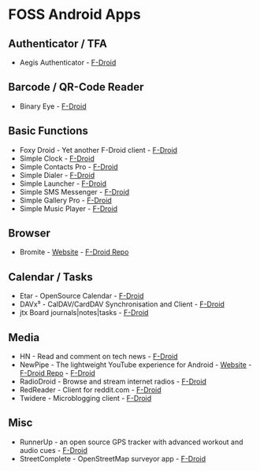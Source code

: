 # FOSS Android Apps

## Authenticator / TFA
*  Aegis Authenticator - [F-Droid](https://f-droid.org/en/packages/com.beemdevelopment.aegis/)

## Barcode / QR-Code Reader
*  Binary Eye - [F-Droid](https://f-droid.org/en/packages/de.markusfisch.android.binaryeye/)

## Basic Functions
* Foxy Droid - Yet another F-Droid client - [F-Droid](https://f-droid.org/en/packages/nya.kitsunyan.foxydroid/)
* Simple Clock - [F-Droid](https://f-droid.org/en/packages/com.simplemobiletools.clock/)
* Simple Contacts Pro - [F-Droid](https://f-droid.org/en/packages/com.simplemobiletools.contacts.pro/)
* Simple Dialer - [F-Droid](https://f-droid.org/en/packages/com.simplemobiletools.dialer/)
* Simple Launcher - [F-Droid](https://f-droid.org/en/packages/com.simplemobiletools.launcher/)
* Simple SMS Messenger - [F-Droid](https://f-droid.org/en/packages/com.simplemobiletools.smsmessenger/)
* Simple Gallery Pro - [F-Droid](https://f-droid.org/en/packages/com.simplemobiletools.gallery.pro/)
* Simple Music Player - [F-Droid](https://f-droid.org/en/packages/com.simplemobiletools.musicplayer/)

## Browser
* Bromite - [Website](https://www.bromite.org/) - [F-Droid Repo](https://fdroid.bromite.org/fdroid/repo)

## Calendar / Tasks
* Etar - OpenSource Calendar - [F-Droid](https://f-droid.org/packages/ws.xsoh.etar/)
* DAVx⁵ -  CalDAV/CardDAV Synchronisation and Client - [F-Droid](https://f-droid.org/packages/at.bitfire.davdroid/)
* jtx Board journals|notes|tasks - [F-Droid](https://f-droid.org/en/packages/at.techbee.jtx/)

## Media
* HN - Read and comment on tech news - [F-Droid](https://f-droid.org/en/packages/com.manuelmaly.hn/)
* NewPipe - The lightweight YouTube experience for Android - [Website](https://newpipe.net/) - [F-Droid Repo](https://archive.newpipe.net/fdroid/repo) - [F-Droid](https://f-droid.org/packages/org.schabi.newpipe/)
* RadioDroid -  Browse and stream internet radios - [F-Droid](https://f-droid.org/en/packages/net.programmierecke.radiodroid2/)
*  RedReader - Client for reddit.com - [F-Droid](https://f-droid.org/en/packages/org.quantumbadger.redreader/)
* Twidere - Microblogging client - [F-Droid](https://f-droid.org/en/packages/org.mariotaku.twidere/)

## Misc
* RunnerUp - an open source GPS tracker with advanced workout and audio cues - [F-Droid](https://f-droid.org/en/packages/org.runnerup.free/)
* StreetComplete - OpenStreetMap surveyor app - [F-Droid](https://f-droid.org/en/packages/de.westnordost.streetcomplete/)
